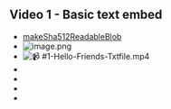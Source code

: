 ## Video 1 - Basic text embed
- [makeSha512ReadableBlob](https://github.com/endojs/endo/blob/7d623385f11adff8a9ec11c9dd63a6295f6f2971/packages/daemon/src/daemon.js#L63-L86)
- ![image.png](../assets/image_1688021238362_0.png)
- ![📹  #1-Hello-Friends-Txtfile.mp4](../assets/#1-Hello-Friends-Txtfile.mp4)
-
-
-
-